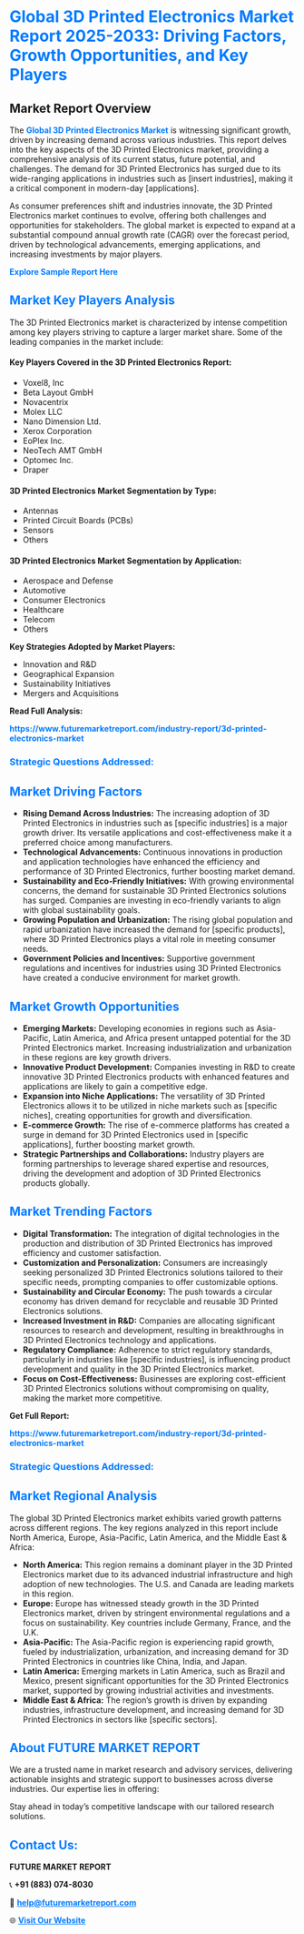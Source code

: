 <h1 style="color: #007BFF;">Global 3D Printed Electronics Market Report 2025-2033: Driving Factors, Growth Opportunities, and Key Players</h1>

<section id="overview">
<h2>Market Report Overview</h2>
<p>The <a href="https://www.futuremarketreport.com/industry-report/3d-printed-electronics-market" style="color: #007BFF; text-decoration: none;"><strong>Global 3D Printed Electronics Market</strong></a> is witnessing significant growth, driven by increasing demand across various industries. This report delves into the key aspects of the 3D Printed Electronics market, providing a comprehensive analysis of its current status, future potential, and challenges. The demand for 3D Printed Electronics has surged due to its wide-ranging applications in industries such as [insert industries], making it a critical component in modern-day [applications].</p>
<p>As consumer preferences shift and industries innovate, the 3D Printed Electronics market continues to evolve, offering both challenges and opportunities for stakeholders. The global market is expected to expand at a substantial compound annual growth rate (CAGR) over the forecast period, driven by technological advancements, emerging applications, and increasing investments by major players.</p>
</section>

<section id="overview">
<p><a href="https://www.futuremarketreport.com/request-sample/reportId=115506" style="color: #007BFF; text-decoration: none;"><strong>Explore Sample Report Here</strong></a></p>
</section>

<section id="key-players">
<h2 style="color: #007BFF;">Market Key Players Analysis</h2>
<p>The 3D Printed Electronics market is characterized by intense competition among key players striving to capture a larger market share. Some of the leading companies in the market include:</p>
<h4>Key Players Covered in the 3D Printed Electronics Report:</h4>
<ul><li>Voxel8, Inc</li><li>Beta Layout GmbH</li><li>Novacentrix</li><li>Molex LLC</li><li>Nano Dimension Ltd.</li><li>Xerox Corporation</li><li>EoPlex Inc.</li><li>NeoTech AMT GmbH</li><li>Optomec Inc.</li><li>Draper</li></ul>
<h4>3D Printed Electronics Market Segmentation by Type:</h4>
<ul><li>Antennas</li><li>Printed Circuit Boards (PCBs)</li><li>Sensors</li><li>Others</li></ul>

<h4>3D Printed Electronics Market Segmentation by Application:</h4>
<ul><li>Aerospace and Defense</li><li>Automotive</li><li>Consumer Electronics</li><li>Healthcare</li><li>Telecom</li><li>Others</li></ul>
<p><strong>Key Strategies Adopted by Market Players:</strong></p>
<ul>
<li>Innovation and R&D</li>
<li>Geographical Expansion</li>
<li>Sustainability Initiatives</li>
<li>Mergers and Acquisitions</li>
</ul>
</section>

<section>
<p><strong>Read Full Analysis: </strong></p><a href="https://www.futuremarketreport.com/industry-report/3d-printed-electronics-market" style="color: #007BFF; text-decoration: none;"><strong>https://www.futuremarketreport.com/industry-report/3d-printed-electronics-market</strong></a>
<h3 style="color: #007BFF;">Strategic Questions Addressed:</h3>
</section>

<section id="driving-factors">
<h2 style="color: #007BFF;">Market Driving Factors</h2>
<ul>
<li><strong>Rising Demand Across Industries:</strong> The increasing adoption of 3D Printed Electronics in industries such as [specific industries] is a major growth driver. Its versatile applications and cost-effectiveness make it a preferred choice among manufacturers.</li>
<li><strong>Technological Advancements:</strong> Continuous innovations in production and application technologies have enhanced the efficiency and performance of 3D Printed Electronics, further boosting market demand.</li>
<li><strong>Sustainability and Eco-Friendly Initiatives:</strong> With growing environmental concerns, the demand for sustainable 3D Printed Electronics solutions has surged. Companies are investing in eco-friendly variants to align with global sustainability goals.</li>
<li><strong>Growing Population and Urbanization:</strong> The rising global population and rapid urbanization have increased the demand for [specific products], where 3D Printed Electronics plays a vital role in meeting consumer needs.</li>
<li><strong>Government Policies and Incentives:</strong> Supportive government regulations and incentives for industries using 3D Printed Electronics have created a conducive environment for market growth.</li>
</ul>
</section>

<section id="growth-opportunities">
<h2 style="color: #007BFF;">Market Growth Opportunities</h2>
<ul>
<li><strong>Emerging Markets:</strong> Developing economies in regions such as Asia-Pacific, Latin America, and Africa present untapped potential for the 3D Printed Electronics market. Increasing industrialization and urbanization in these regions are key growth drivers.</li>
<li><strong>Innovative Product Development:</strong> Companies investing in R&D to create innovative 3D Printed Electronics products with enhanced features and applications are likely to gain a competitive edge.</li>
<li><strong>Expansion into Niche Applications:</strong> The versatility of 3D Printed Electronics allows it to be utilized in niche markets such as [specific niches], creating opportunities for growth and diversification.</li>
<li><strong>E-commerce Growth:</strong> The rise of e-commerce platforms has created a surge in demand for 3D Printed Electronics used in [specific applications], further boosting market growth.</li>
<li><strong>Strategic Partnerships and Collaborations:</strong> Industry players are forming partnerships to leverage shared expertise and resources, driving the development and adoption of 3D Printed Electronics products globally.</li>
</ul>
</section>

<section id="trending-factors">
<h2 style="color: #007BFF;">Market Trending Factors</h2>
<ul>
<li><strong>Digital Transformation:</strong> The integration of digital technologies in the production and distribution of 3D Printed Electronics has improved efficiency and customer satisfaction.</li>
<li><strong>Customization and Personalization:</strong> Consumers are increasingly seeking personalized 3D Printed Electronics solutions tailored to their specific needs, prompting companies to offer customizable options.</li>
<li><strong>Sustainability and Circular Economy:</strong> The push towards a circular economy has driven demand for recyclable and reusable 3D Printed Electronics solutions.</li>
<li><strong>Increased Investment in R&D:</strong> Companies are allocating significant resources to research and development, resulting in breakthroughs in 3D Printed Electronics technology and applications.</li>
<li><strong>Regulatory Compliance:</strong> Adherence to strict regulatory standards, particularly in industries like [specific industries], is influencing product development and quality in the 3D Printed Electronics market.</li>
<li><strong>Focus on Cost-Effectiveness:</strong> Businesses are exploring cost-efficient 3D Printed Electronics solutions without compromising on quality, making the market more competitive.</li>
</ul>
</section>

<section>
<p><strong>Get Full Report: </strong></p><a href="https://www.futuremarketreport.com/industry-report/3d-printed-electronics-market" style="color: #007BFF; text-decoration: none;"><strong>https://www.futuremarketreport.com/industry-report/3d-printed-electronics-market</strong></a>
<h3 style="color: #007BFF;">Strategic Questions Addressed:</h3>
</section>


<section id="regional-analysis">
<h2 style="color: #007BFF;">Market Regional Analysis</h2>
<p>The global 3D Printed Electronics market exhibits varied growth patterns across different regions. The key regions analyzed in this report include North America, Europe, Asia-Pacific, Latin America, and the Middle East & Africa:</p>
<ul>
<li><strong>North America:</strong> This region remains a dominant player in the 3D Printed Electronics market due to its advanced industrial infrastructure and high adoption of new technologies. The U.S. and Canada are leading markets in this region.</li>
<li><strong>Europe:</strong> Europe has witnessed steady growth in the 3D Printed Electronics market, driven by stringent environmental regulations and a focus on sustainability. Key countries include Germany, France, and the U.K.</li>
<li><strong>Asia-Pacific:</strong> The Asia-Pacific region is experiencing rapid growth, fueled by industrialization, urbanization, and increasing demand for 3D Printed Electronics in countries like China, India, and Japan.</li>
<li><strong>Latin America:</strong> Emerging markets in Latin America, such as Brazil and Mexico, present significant opportunities for the 3D Printed Electronics market, supported by growing industrial activities and investments.</li>
<li><strong>Middle East & Africa:</strong> The region’s growth is driven by expanding industries, infrastructure development, and increasing demand for 3D Printed Electronics in sectors like [specific sectors].</li>
</ul>
</section>

<footer>
<h2 style="color: #007BFF;">About FUTURE MARKET REPORT</h2>
<p>We are a trusted name in market research and advisory services, delivering actionable insights and strategic support to businesses across diverse industries. Our expertise lies in offering:</p>

<p>Stay ahead in today’s competitive landscape with our tailored research solutions.</p>

<h2 style="color: #007BFF;">Contact Us:</h2>
<p><strong>FUTURE MARKET REPORT</strong></p>
<p>📞 <strong>+91 (883) 074-8030</strong></p>
<p>📧 <strong><a href="mailto:help@futuremarketreport.com" style="color: #007BFF;">help@futuremarketreport.com</a></strong></p>
<p>🌐 <strong><a href="https://www.futuremarketreport.com/" style="color: #007BFF;">Visit Our Website</a></strong></p>
</footer>